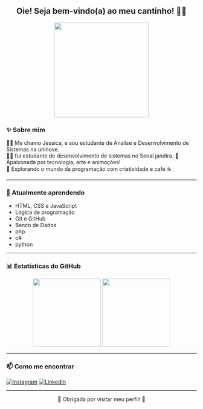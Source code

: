 <h2 align="center">Oie! Seja bem-vindo(a) ao meu cantinho! 🧸🌼</h2>

<p align="center">
  <img src=" https://media.giphy.com/media/l41lFw057lAJQMwg0/giphy.gif" width="250" />
</p>

### ✨ Sobre mim

👩‍💻 Me chamo Jessica, e sou estudante de Analise e Desenvolvimento de Sistemas na uninove.  
👩‍💻 fui estudante de desenvolvimento de sistemas no Senai jandira.
🎯 Apaixonada por tecnologia, arte e animações!  
🎨 Explorando o mundo da programação com criatividade e café ☕  

---

### 🌱 Atualmente aprendendo

- HTML, CSS e JavaScript
- Lógica de programação
- Git e GitHub
- Banco de Dados
- php
- c#
- python

---

### 📊 Estatísticas do GitHub

<p align="center">
  <img height="180em" src="https://github-readme-stats.vercel.app/api?username=jeca16&show_icons=true&theme=tokyonight&hide_border=true"/>
  <img height="180em" src="https://github-readme-stats.vercel.app/api/top-langs/?username=jeca16&layout=compact&theme=tokyonight&hide_border=true"/>
</p>

---

### 📫 Como me encontrar

[![Instagram](https://img.shields.io/badge/Instagram-%23E4405F.svg?style=for-the-badge&logo=Instagram&logoColor=white)](https://instagram.com/jess_p.s)
[![LinkedIn](https://img.shields.io/badge/LinkedIn-%230077B5.svg?style=for-the-badge&logo=linkedin&logoColor=white)](https://linkedin.com/in/jessica-pereira-791280342)


---

<p align="center">
  💖 Obrigada por visitar meu perfil! 💖
</p>

